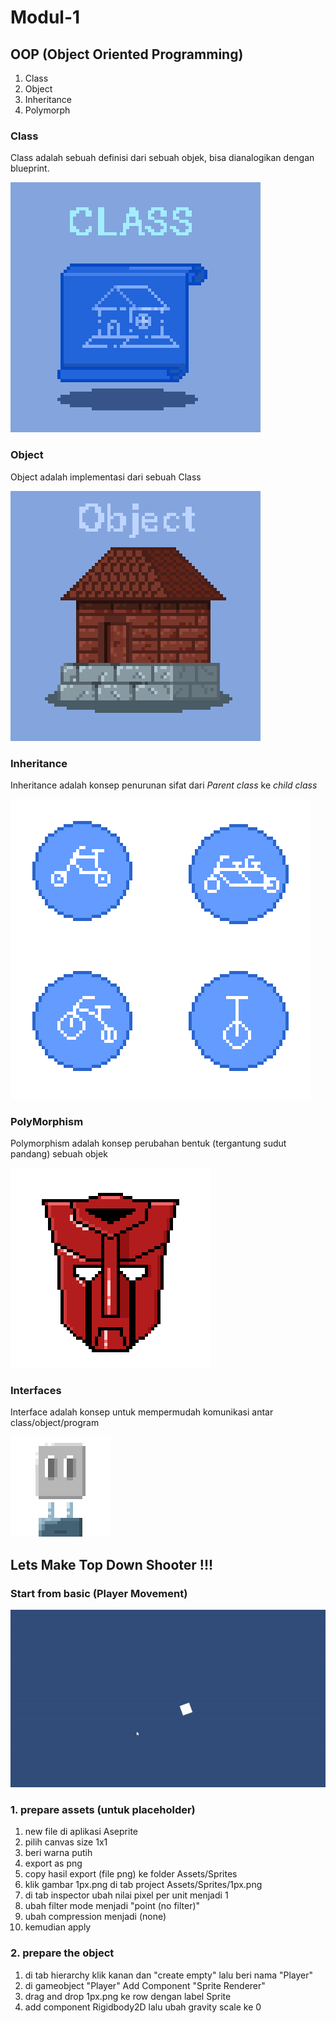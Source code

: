 # Modul-1

## OOP (Object Oriented Programming)
1. Class
2. Object
3. Inheritance
4. Polymorph

### Class

Class adalah sebuah definisi dari sebuah objek, bisa dianalogikan dengan blueprint.

![](./illustration_oop.gif)

### Object

Object adalah implementasi dari sebuah Class

![](./illustration_oop_1.gif)

### Inheritance 

Inheritance adalah konsep penurunan sifat dari _Parent class_ ke _child class_ 

![](./illustration_oop_2.png)

### PolyMorphism

Polymorphism adalah konsep perubahan bentuk (tergantung sudut pandang) sebuah objek

![](./illustration_oop_3.gif)

### Interfaces

Interface adalah konsep untuk mempermudah komunikasi antar class/object/program

![](./illustration_oop_4.gif)

## Lets Make Top Down Shooter !!!

### Start from basic (Player Movement)

![](./1_1_player_movement.gif)

### 1. prepare assets (untuk placeholder)
   1. new file di aplikasi Aseprite
   2. pilih canvas size 1x1
   3. beri warna putih
   4. export as png
   5. copy hasil export (file png) ke folder Assets/Sprites
   6. klik gambar 1px.png di tab project Assets/Sprites/1px.png
   7. di tab inspector ubah nilai pixel per unit menjadi 1  
   8. ubah filter mode menjadi "point (no filter)"
   9. ubah compression menjadi (none)
   10. kemudian apply
  
### 2. prepare the object
  1. di tab hierarchy klik kanan dan "create empty" lalu beri nama "Player"
  2. di gameobject "Player" Add Component "Sprite Renderer"
  3. drag and drop 1px.png ke row dengan label Sprite
  4. add component Rigidbody2D lalu ubah gravity scale ke 0


